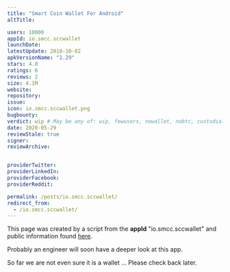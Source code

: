 ```yaml
---
title: "Smart Coin Wallet For Android"
altTitle: 

users: 10000
appId: io.smcc.sccwallet
launchDate: 
latestUpdate: 2018-10-02
apkVersionName: "1.29"
stars: 4.0
ratings: 6
reviews: 2
size: 4.1M
website: 
repository: 
issue: 
icon: io.smcc.sccwallet.png
bugbounty: 
verdict: wip # May be any of: wip, fewusers, nowallet, nobtc, custodial, nosource, nonverifiable, verifiable, bounty, defunct
date: 2020-05-29
reviewStale: true
signer: 
reviewArchive:


providerTwitter: 
providerLinkedIn: 
providerFacebook: 
providerReddit: 

permalink: /posts/io.smcc.sccwallet/
redirect_from:
  - /io.smcc.sccwallet/
---
```



This page was created by a script from the **appId** "io.smcc.sccwallet" and public
information found
[here](https://play.google.com/store/apps/details?id=io.smcc.sccwallet).

Probably an engineer will soon have a deeper look at this app.

So far we are not even sure it is a wallet ... Please check back later.